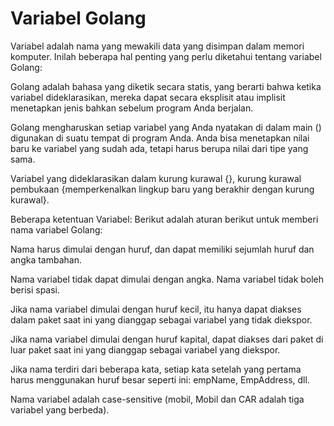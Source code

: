 # Variabel Golang

Variabel adalah nama yang mewakili data yang disimpan dalam memori komputer. Inilah beberapa hal penting yang perlu diketahui tentang variabel Golang:

Golang adalah bahasa yang diketik secara statis, yang berarti bahwa ketika variabel dideklarasikan, mereka dapat secara eksplisit atau implisit menetapkan jenis bahkan sebelum program Anda berjalan.

Golang mengharuskan setiap variabel yang Anda nyatakan di dalam main () digunakan di suatu tempat di program Anda.
Anda bisa menetapkan nilai baru ke variabel yang sudah ada, tetapi harus berupa nilai dari tipe yang sama.

Variabel yang dideklarasikan dalam kurung kurawal {}, kurung kurawal pembukaan {memperkenalkan lingkup baru yang berakhir dengan kurung kurawal}.

Beberapa ketentuan Variabel:
Berikut adalah aturan berikut untuk memberi nama variabel Golang:

Nama harus dimulai dengan huruf, dan dapat memiliki sejumlah huruf dan angka tambahan.

Nama variabel tidak dapat dimulai dengan angka.
Nama variabel tidak boleh berisi spasi.

Jika nama variabel dimulai dengan huruf kecil, itu hanya dapat diakses dalam paket saat ini yang dianggap sebagai variabel yang tidak diekspor.

Jika nama variabel dimulai dengan huruf kapital, dapat diakses dari paket di luar paket saat ini yang dianggap sebagai variabel yang diekspor.

Jika nama terdiri dari beberapa kata, setiap kata setelah yang pertama harus menggunakan huruf besar seperti ini: empName, EmpAddress, dll.

Nama variabel adalah case-sensitive (mobil, Mobil dan CAR adalah tiga variabel yang berbeda).
